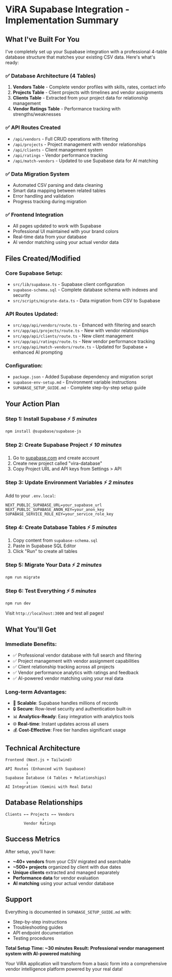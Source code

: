 # ViRA Supabase Integration - Implementation Summary

## What I've Built For You

I've completely set up your Supabase integration with a professional 4-table database structure that matches your existing CSV data. Here's what's ready:

### ✅ **Database Architecture (4 Tables)**
1. **Vendors Table** - Complete vendor profiles with skills, rates, contact info
2. **Projects Table** - Client projects with timelines and vendor assignments  
3. **Clients Table** - Extracted from your project data for relationship management
4. **Vendor Ratings Table** - Performance tracking with strengths/weaknesses

### ✅ **API Routes Created**
- `/api/vendors` - Full CRUD operations with filtering
- `/api/projects` - Project management with vendor relationships
- `/api/clients` - Client management system
- `/api/ratings` - Vendor performance tracking
- `/api/match-vendors` - Updated to use Supabase data for AI matching

### ✅ **Data Migration System**
- Automated CSV parsing and data cleaning
- Smart data mapping between related tables
- Error handling and validation
- Progress tracking during migration

### ✅ **Frontend Integration**
- All pages updated to work with Supabase
- Professional UI maintained with your brand colors
- Real-time data from your database
- AI vendor matching using your actual vendor data

## Files Created/Modified

### **Core Supabase Setup:**
- `src/lib/supabase.ts` - Supabase client configuration
- `supabase-schema.sql` - Complete database schema with indexes and security
- `src/scripts/migrate-data.ts` - Data migration from CSV to Supabase

### **API Routes Updated:**
- `src/app/api/vendors/route.ts` - Enhanced with filtering and search
- `src/app/api/projects/route.ts` - New with vendor relationships
- `src/app/api/clients/route.ts` - New client management
- `src/app/api/ratings/route.ts` - New vendor performance tracking
- `src/app/api/match-vendors/route.ts` - Updated for Supabase + enhanced AI prompting

### **Configuration:**
- `package.json` - Added Supabase dependency and migration script
- `supabase-env-setup.md` - Environment variable instructions
- `SUPABASE_SETUP_GUIDE.md` - Complete step-by-step setup guide

## Your Action Plan

### **Step 1: Install Supabase** ⚡ *5 minutes*
```bash
npm install @supabase/supabase-js
```

### **Step 2: Create Supabase Project** ⚡ *10 minutes*
1. Go to [supabase.com](https://supabase.com) and create account
2. Create new project called "vira-database"
3. Copy Project URL and API keys from Settings > API

### **Step 3: Update Environment Variables** ⚡ *2 minutes*
Add to your `.env.local`:
```env
NEXT_PUBLIC_SUPABASE_URL=your_supabase_url
NEXT_PUBLIC_SUPABASE_ANON_KEY=your_anon_key
SUPABASE_SERVICE_ROLE_KEY=your_service_role_key
```

### **Step 4: Create Database Tables** ⚡ *5 minutes*
1. Copy content from `supabase-schema.sql`
2. Paste in Supabase SQL Editor
3. Click "Run" to create all tables

### **Step 5: Migrate Your Data** ⚡ *2 minutes*
```bash
npm run migrate
```

### **Step 6: Test Everything** ⚡ *5 minutes*
```bash
npm run dev
```
Visit `http://localhost:3000` and test all pages!

## What You'll Get

### **Immediate Benefits:**
- ✅ Professional vendor database with full search and filtering
- ✅ Project management with vendor assignment capabilities
- ✅ Client relationship tracking across all projects
- ✅ Vendor performance analytics with ratings and feedback
- ✅ AI-powered vendor matching using your real data

### **Long-term Advantages:**
- 🚀 **Scalable**: Supabase handles millions of records
- 🔒 **Secure**: Row-level security and authentication built-in
- 📊 **Analytics-Ready**: Easy integration with analytics tools
- 🌐 **Real-time**: Instant updates across all users
- 💰 **Cost-Effective**: Free tier handles significant usage

## Technical Architecture

```
Frontend (Next.js + Tailwind)
         ↓
API Routes (Enhanced with Supabase)
         ↓
Supabase Database (4 Tables + Relationships)
         ↓
AI Integration (Gemini with Real Data)
```

## Database Relationships

```
Clients ←→ Projects ←→ Vendors
                ↓
        Vendor Ratings
```

## Success Metrics

After setup, you'll have:
- **~40+ vendors** from your CSV migrated and searchable
- **~500+ projects** organized by client with due dates
- **Unique clients** extracted and managed separately
- **Performance data** for vendor evaluation
- **AI matching** using your actual vendor database

## Support

Everything is documented in `SUPABASE_SETUP_GUIDE.md` with:
- Step-by-step instructions
- Troubleshooting guides
- API endpoint documentation
- Testing procedures

**Total Setup Time: ~30 minutes**
**Result: Professional vendor management system with AI-powered matching**

Your ViRA application will transform from a basic form into a comprehensive vendor intelligence platform powered by your real data!
